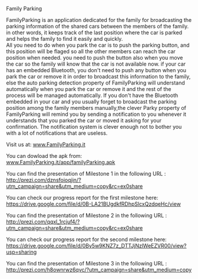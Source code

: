Family Parking

FamilyParking is an application dedicated for the family for  broadcasting  the parking information of the shared cars between the members of the family. in other words, it keeps track of the last position where the car is parked and helps the family to find it easily and quickly.  
All you need to do when you park the car is to push the parking button, and this position will be flaged so all the other members can reach the car position when needed. you need to push the button also when you move the car so the family will know that the car is not available now. 
if your car has an embedded Bluetooth, you don't need to push any button when you park the car or remove it in order to broadcast this information to the family, else the auto parking detection property of FamilyParking will understand automatically when you park the car or remove it and the rest of the process will be managed automatically. 
If you don't have the Bluetooth embedded in your car and you usually forget to broadcast the parking position among the family members manually,the clever Parky property of FamilyParking will remind you by sending a notification to you whenever it understands that you parked the car or moved it asking  for your confirmation. The notification system is clever enough not to bother you with a lot of notifications that are useless. 


Visit us at:
www.FamilyParking.it

You can dowload the apk from:
www.FamilyParking.it/app/familyParking.apk

You can find the presentation of Milestone 1 in the following URL : 
http://prezi.com/dznsfoioqjin/?utm_campaign=share&utm_medium=copy&rc=ex0share

You can check  our progress report for the first milestone here:
https://drive.google.com/file/d/0B-LA21BUgdkfRDhpSlcxQzdqeHc/view

You can find the presentation of Milestone 2 in the following URL : 
http://prezi.com/qqxl_1rcjuf4/?utm_campaign=share&utm_medium=copy&rc=ex0share

You can check  our progress report for the second  milestone here:
https://drive.google.com/file/d/0By5w9KNZ7z_DTTJjNzlWeEZVR00/view?usp=sharing

You can find the presentation of Milestone 3 in the following URL :
http://prezi.com/h8ownrwz6qvc/?utm_campaign=share&utm_medium=copy
